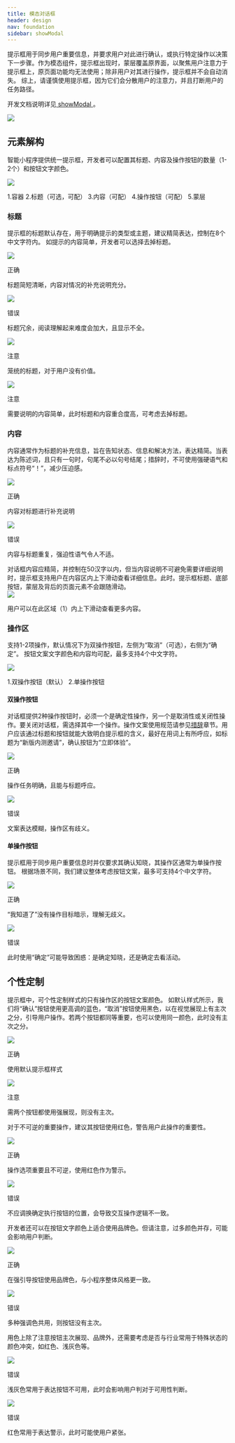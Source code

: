 ```yaml
---
title: 模态对话框
header: design
nav: foundation
sidebar: showModal
---
```

提示框用于同步用户重要信息，并要求用户对此进行确认，或执行特定操作以决策下一步骤。作为模态组件，提示框出现时，蒙层覆盖原界面，以聚焦用户注意力于提示框上，原页面功能均无法使用；除非用户对其进行操作，提示框并不会自动消失。
综上，请谨慎使用提示框，因为它们会分散用户的注意力，并且打断用户的任务路径。


开发文档说明详见<a href="/develop/api/show/toast_swan-showModal/" target="_blank"> showModal </a>。

<div class="m-doc-custom-examples">
	<div class="m-doc-custom-examples-error ">
		<img src="../../../img/design/component/dialog/1.png">
	</div>
</div>

## 元素解构
智能小程序提供统一提示框，开发者可以配置其标题、内容及操作按钮的数量（1-2个）和按钮文字颜色。
<div class="m-doc-custom-examples">
	<div class="m-doc-custom-examples-error">
		<img src="../../../img/design/component/dialog/2.png">
		<p class="m-doc-custom-examples-text">1.容器
2.标题（可选，可配）
3.内容（可配）
4.操作按钮（可配）
5.蒙层</p>
	</div>
</div>

### 标题
提示框的标题默认存在，用于明确提示的类型或主题，建议精简表达，控制在8个中文字符内。
如提示的内容简单，开发者可以选择去掉标题。
<div class="m-doc-custom-examples">
	<div class="m-doc-custom-examples-correct">
		<img src="../../../img/design/component/dialog/3-1.png">
		<p class="m-doc-custom-examples-title">正确</p><p class="m-doc-custom-examples-text">标题简短清晰，内容对情况的补充说明充分。</p>
	</div>
	<div class="m-doc-custom-examples-error ">
		<img src="../../../img/design/component/dialog/3-2.png">
		<p class="m-doc-custom-examples-title">错误</p><p class="m-doc-custom-examples-text">标题冗余，阅读理解起来难度会加大，且显示不全。</p>
	</div>
</div>


<div class="m-doc-custom-examples">
	<div class="m-doc-custom-examples-warning">
		<img src="../../../img/design/component/dialog/4-1.png">
		<p class="m-doc-custom-examples-title">注意</p><p class="m-doc-custom-examples-text">笼统的标题，对于用户没有价值。</p>
	</div>
	<div class="m-doc-custom-examples-warning">
		<img src="../../../img/design/component/dialog/4-2.png">
		<p class="m-doc-custom-examples-title">注意</p><p class="m-doc-custom-examples-text">需要说明的内容简单，此时标题和内容重合度高，可考虑去掉标题。</p>
	</div>
</div>

### 内容
内容通常作为标题的补充信息，旨在告知状态、信息和解决方法，表达精简。当表达为陈述词，且只有一句时，句尾不必以句号结尾；措辞时，不可使用强硬语气和标点符号“！”，减少压迫感。
<div class="m-doc-custom-examples">
	<div class="m-doc-custom-examples-correct">
		<img src="../../../img/design/component/dialog/5-1.png">
		<p class="m-doc-custom-examples-title">正确</p><p class="m-doc-custom-examples-text">内容对标题进行补充说明</p>
	</div>
	<div class="m-doc-custom-examples-error ">
		<img src="../../../img/design/component/dialog/5-2.png">
		<p class="m-doc-custom-examples-title">错误</p><p class="m-doc-custom-examples-text">内容与标题重复，强迫性语气令人不适。</p>
	</div>
</div>
对话框内容应精简，并控制在50汉字以内，但当内容说明不可避免需要详细说明时，提示框支持用户在内容区内上下滑动查看详细信息。此时。提示框标题、底部按钮，蒙层及背后的页面元素不会跟随滑动。
<div class="m-doc-custom-examples">
	<div class="m-doc-custom-examples-error ">
		<img src="../../../img/design/component/dialog/6.png">
		<p class="m-doc-custom-examples-text">
			用户可以在此区域（1）内上下滑动查看更多内容。</p>
	</div>
</div>

### 操作区
支持1-2项操作，默认情况下为双操作按钮，左侧为“取消”（可选），右侧为“确定”。
按钮文案文字颜色和内容均可配，最多支持4个中文字符。
<div class="m-doc-custom-examples">
	<div class="m-doc-custom-examples-error ">
		<img src="../../../img/design/component/dialog/7.png">
		<p class="m-doc-custom-examples-text">1.双操作按钮（默认）
2.单操作按钮</p>
	</div>
</div>

#### 双操作按钮
对话框提供2种操作按钮时，必须一个是确定性操作，另一个是取消性或关闭性操作。要关闭对话框，需选择其中一个操作。操作文案使用规范请参见[措辞](../../../design/foundation/writing)章节。用户应该通过标题和按钮就能大致明白提示框的含义，最好在用词上有所呼应，如标题为“新版内测邀请”，确认按钮为“立即体验”。
<div class="m-doc-custom-examples">
	<div class="m-doc-custom-examples-correct">
		<img src="../../../img/design/component/dialog/8-1.png">
		<p class="m-doc-custom-examples-title">正确</p><p class="m-doc-custom-examples-text">操作任务明确，且能与标题呼应。</p>
	</div>
	<div class="m-doc-custom-examples-error ">
		<img src="../../../img/design/component/dialog/8-2.png">
		<p class="m-doc-custom-examples-title">错误</p><p class="m-doc-custom-examples-text">文案表达模糊，操作区有歧义。</p>
	</div>
</div>

#### 单操作按钮
提示框用于同步用户重要信息时并仅要求其确认知晓，其操作区通常为单操作按钮。
根据场景不同，我们建议整体考虑按钮文案，最多可支持4个中文字符。
<div class="m-doc-custom-examples">
	<div class="m-doc-custom-examples-correct">
		<img src="../../../img/design/component/dialog/9-1.png">
		<p class="m-doc-custom-examples-title">正确</p><p class="m-doc-custom-examples-text">“我知道了”没有操作目标暗示，理解无歧义。</p>
	</div>
	<div class="m-doc-custom-examples-error ">
		<img src="../../../img/design/component/dialog/9-2.png">
		<p class="m-doc-custom-examples-title">错误</p><p class="m-doc-custom-examples-text">此时使用“确定”可能导致困惑：是确定知晓，还是确定去看活动。</p>
	</div>
</div>


## 个性定制
提示框中，可个性定制样式的只有操作区的按钮文案颜色。
如默认样式所示，我们将“确认”按钮使用更高调的蓝色，“取消”按钮使用黑色，以在视觉展现上有主次之分，引导用户操作。若两个按钮都同等重要，也可以使用同一颜色，此时没有主次之分。
<div class="m-doc-custom-examples">
	<div class="m-doc-custom-examples-correct">
		<img src="../../../img/design/component/dialog/10-1.png">
		<p class="m-doc-custom-examples-title">正确</p><p class="m-doc-custom-examples-text">使用默认提示框样式</p>
	</div>
	<div class="m-doc-custom-examples-warning">
		<img src="../../../img/design/component/dialog/10-2.png">
		<p class="m-doc-custom-examples-title">注意</p><p class="m-doc-custom-examples-text">需两个按钮都使用强展现，则没有主次。</p>
	</div>

</div>

对于不可逆的重要操作，建议其按钮使用红色，警告用户此操作的重要性。
<div class="m-doc-custom-examples">
	<div class="m-doc-custom-examples-correct">
		<img src="../../../img/design/component/dialog/11-1.png">
		<p class="m-doc-custom-examples-title">正确</p><p class="m-doc-custom-examples-text">操作选项重要且不可逆，使用红色作为警示。</p>
	</div>
	<div class="m-doc-custom-examples-error">
		<img src="../../../img/design/component/dialog/11-2.png">
		<p class="m-doc-custom-examples-title">错误</p><p class="m-doc-custom-examples-text">不应调换确定执行按钮的位置，会导致交互操作逻辑不一致。</p>
	</div>
</div>

开发者还可以在按钮文字颜色上适合使用品牌色。但请注意，过多颜色并存，可能会影响用户判断。
<div class="m-doc-custom-examples">
	<div class="m-doc-custom-examples-correct">
		<img src="../../../img/design/component/dialog/12-1.png">
		<p class="m-doc-custom-examples-title">正确</p><p class="m-doc-custom-examples-text">在强引导按钮使用品牌色，与小程序整体风格更一致。</p>
	</div>
	<div class="m-doc-custom-examples-error">
		<img src="../../../img/design/component/dialog/12-2.png">
		<p class="m-doc-custom-examples-title">错误</p><p class="m-doc-custom-examples-text">多种强调色共用，则按钮没有主次。
		</p>
	</div>
</div>

用色上除了注意按钮主次展现、品牌外，还需要考虑是否与行业常用于特殊状态的颜色冲突，如红色、浅灰色等。
<div class="m-doc-custom-examples">
	<div class="m-doc-custom-examples-error">
		<img src="../../../img/design/component/dialog/13-1.png">
		<p class="m-doc-custom-examples-title">错误</p><p class="m-doc-custom-examples-text">浅灰色常用于表达按钮不可用，此时会影响用户判对于可用性判断。</p>
	</div>
	<div class="m-doc-custom-examples-error">
		<img src="../../../img/design/component/dialog/13-2.png">
		<p class="m-doc-custom-examples-title">错误</p><p class="m-doc-custom-examples-text">红色常用于表达警示，此时可能使用户紧张。</p>
	</div>
</div>

